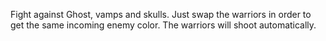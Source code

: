 Fight against Ghost, vamps and skulls. Just swap the warriors in order to get the same incoming enemy color. The warriors will shoot automatically.